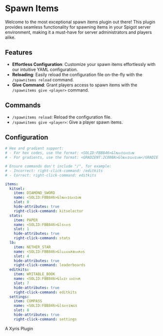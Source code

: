 # Spawn Items

Welcome to the most exceptional spawn items plugin out there! This plugin provides seamless functionality for spawning items in your Spigot server environment, making it a must-have for server administrators and players alike.

## Features

- **Effortless Configuration**: Customize your spawn items effortlessly with our intuitive YAML configuration.
- **Reloading**: Easily reload the configuration file on-the-fly with the `/spawnitems reload` command.
- **Give Command**: Grant players access to spawn items with the `/spawnitems give <player>` command.

## Commands

- `/spawnitems reload`: Reload the configuration file.
- `/spawnitems give <player>`: Give a player spawn items.

## Configuration

```yaml
# Hex and gradient support:
# - For hex codes, use the format: <SOLID:FBB846>&lɴᴀᴠɪɢᴀᴛɪᴏɴ
# - For gradients, use the format: <GRADIENT:2C08BA>&lɴᴀᴠɪɢᴀᴛɪᴏɴ</GRADIENT:028A97>

# Ensure commands don't include "/", for example:
# - Incorrect: right-click-command: /editkits
# - Correct: right-click-command: editkits

items:
  kitsel:
    item: DIAMOND_SWORD
    name: <SOLID:FBB846>&lɴᴀᴠɪɢᴀᴛɪᴏɴ
    slot: 0
    hide-attributes: true
    right-click-command: kitselector
  stats:
    item: PAPER
    name: <SOLID:FBB846>&lsᴛᴀᴛs
    slot: 1
    hide-attributes: true
    right-click-command: stats
  lb:
    item: NETHER_STAR
    name: <SOLID:FBB846>&lʟᴇᴀᴅᴇʀʙᴏᴀʀᴅs
    slot: 4
    hide-attributes: true
    right-click-command: leaderboards
  editkits:
    item: WRITABLE_BOOK
    name: <SOLID:FBB846>&lᴋɪᴛ ᴇᴅɪᴛᴏʀ
    slot: 7
    hide-attributes: true
    right-click-command: editkits
  settings:
    item: COMPASS
    name: <SOLID:FBB846>&lsᴇᴛᴛɪɴɢs
    slot: 8
    hide-attributes: true
    right-click-command: settings
```

A Xyris Plugin
